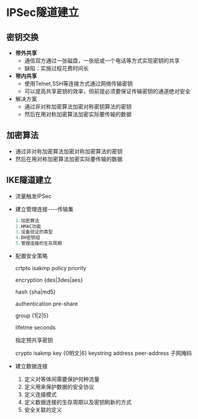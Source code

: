 # IPSec隧道建立

## 密钥交换

- **带外共享**
  - 通信双方通过一张磁盘，一张纸或一个电话等方式实现密钥的共享
  - 缺陷：实施过程花费时间长
- **带内共享**
  - 使用Telnet,SSH等连接方式通过网络传输密钥
  - 可以提高共享密钥的效率，但前提必须要保证传输密钥的通道绝对安全
- 解决方案
  - 通过非对称加密算法加密对称密钥算法的密钥
  - 然后在用对称加密算法加密实际要传输的数据

## 加密算法

- 通过非对称加密算法加密对称加密算法的密钥
- 然后在用对称加密算法加密实际要传输的数据

## IKE隧道建立

- 流量触发IPSec

- 建立管理连接----传输集

  ```java
  1.加密算法
  2.HMAC功能
  3.设备验证的类型
  4.DH密钥组
  5.管理连接的生存周期
  ```

- 配置安全策略

  crtpto isakmp policy  priority

  encryption {des|3des|aes}

  hash {sha|md5}

  authentication pre-share

  group {1|2|5}

  lifetme seconds

  指定预共享密钥

  crypto isakmp key {0明文|6} keystring address peer-address 子网掩码

- 建立数据连接

  1. 定义对等体间需要保护何种流量
  2. 定义用来保护数据的安全协议
  3. 定义连接模式
  4. 定义数据连接的生存周期以及密钥刷新的方式
  5. 安全关联的定义







































































































































































